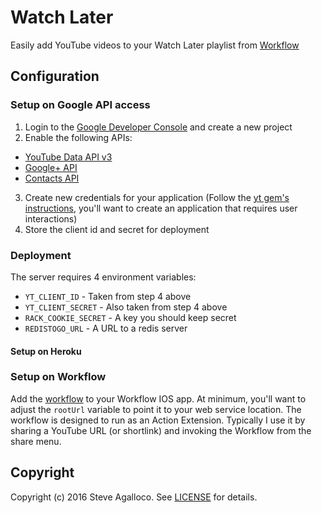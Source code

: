 # Watch Later

Easily add YouTube videos to your Watch Later playlist from [Workflow](http://workflow.is)

## Configuration

### Setup on Google API access

1. Login to the [Google Developer Console](https://console.developers.google.com/apis/library) and create a new project
2. Enable the following APIs:
  * [YouTube Data API v3](https://console.developers.google.com/apis/api/youtube/overview)
  * [Google+ API](https://console.developers.google.com/apis/api/plus/overview)
  * [Contacts API](https://console.developers.google.com/apis/api/contacts/overview)

3. Create new credentials for your application (Follow the [yt gem's instructions](http://www.rubydoc.info/gems/yt#Configuring_your_app), you'll want to create an application that requires user interactions)
4. Store the client id and secret for deployment

### Deployment

The server requires 4 environment variables:

* `YT_CLIENT_ID` - Taken from step 4 above
* `YT_CLIENT_SECRET` - Also taken from step 4 above
* `RACK_COOKIE_SECRET` - A key you should keep secret
* `REDISTOGO_URL` - A URL to a redis server

#### Setup on Heroku



### Setup on Workflow

Add the [workflow]([https://workflow.is/workflows/7bf6f669b8074b0e905d9e49160281fd]) to your Workflow IOS app. At minimum, you'll want to adjust the `rootUrl` variable to point it to your web service location. The workflow is designed to run as an Action Extension. Typically I use it by sharing a YouTube URL (or shortlink) and invoking the Workflow from the share menu.

## Copyright

Copyright (c) 2016 Steve Agalloco. See [LICENSE](LICENSE.md) for details.
